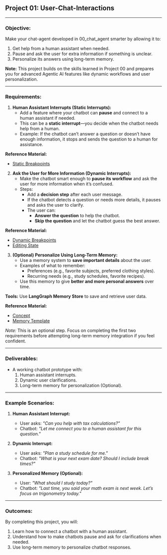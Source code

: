 ## **Project 01: User-Chat-Interactions**

---

### **Objective:**
Make your chat-agent developed in 00_chat_agent smarter by allowing it to:
1. Get help from a human assistant when needed.
2. Pause and ask the user for extra information if something is unclear.
3. Personalize its answers using long-term memory.

**Note:** This project builds on the skills learned in Project 00 and prepares you for advanced Agentic AI features like dynamic workflows and user personalization.

---

### **Requirements:**

1. **Human Assistant Interrupts (Static Interrupts):**
   - Add a feature where your chatbot can **pause** and connect to a human assistant if needed.
   - This can be a **static interrupt**—you decide when the chatbot needs help from a human.
   - Example: If the chatbot can’t answer a question or doesn’t have enough information, it stops and sends the question to a human for assistance.

**Reference Material:**
- [Static Breakpoints](https://github.com/panaversity/learn-agentic-ai/blob/main/12_langchain_ecosystem/langgraph/course-notebooks/module-3/2_breakpoints.ipynb)

2. **Ask the User for More Information (Dynamic Interrupts):**
   - Make the chatbot smart enough to **pause its workflow** and ask the user for more information when it’s confused.
   - Steps:
     - Add a **decision step** after each user message.
     - If the chatbot detects a question or needs more details, it pauses and asks the user to clarify.
     - The user can:
       - **Answer the question** to help the chatbot.
       - **Skip the question** and let the chatbot guess the best answer.

**Reference Material:**
- [Dynamic Breakpoints](https://github.com/panaversity/learn-agentic-ai/blob/main/12_langchain_ecosystem/langgraph/course-notebooks/module-3/4_dynamic_breakpoints.ipynb)
- [Editing State](https://github.com/panaversity/learn-agentic-ai/blob/main/12_langchain_ecosystem/langgraph/course-notebooks/module-3/3_edit_state_human_feedback.ipynb)

3. **(Optional) Personalize Using Long-Term Memory:**
   - Use a memory system to **save important details** about the user.
   - Examples of what to remember:
     - Preferences (e.g., favorite subjects, preferred clothing styles).
     - Recurring needs (e.g., study schedules, favorite recipes).
   - Use this memory to give **better and more personal answers** over time.

**Tools:** Use **LangGraph Memory Store** to save and retrieve user data.

**Reference Material:**
- [Concept](https://langchain-ai.github.io/langgraph/concepts/memory/#long-term-memory)
- [Memory Template](https://github.com/langchain-ai/memory-template)

*Note:* This is an optional step. Focus on completing the first two requirements before attempting long-term memory integration if you feel confident.

---

### **Deliverables:**
- A working chatbot prototype with:
  1. Human assistant interrupts.
  2. Dynamic user clarifications.
  3. Long-term memory for personalization (Optional).

---

### **Example Scenarios:**

1. **Human Assistant Interrupt:**
   - User asks: *"Can you help with tax calculations?"*
   - Chatbot: *"Let me connect you to a human assistant for this question."*
   
2. **Dynamic Interrupt:**
   - User asks: *"Plan a study schedule for me."*
   - Chatbot: *"What is your next exam date? Should I include break times?"*

3. **Personalized Memory (Optional):**
   - User: *"What should I study today?"*
   - Chatbot: *"Last time, you said your math exam is next week. Let’s focus on trigonometry today."*

---

### **Outcomes:**
By completing this project, you will:
1. Learn how to connect a chatbot with a human assistant.
2. Understand how to make chatbots pause and ask for clarifications when needed.
3. Use long-term memory to personalize chatbot responses.